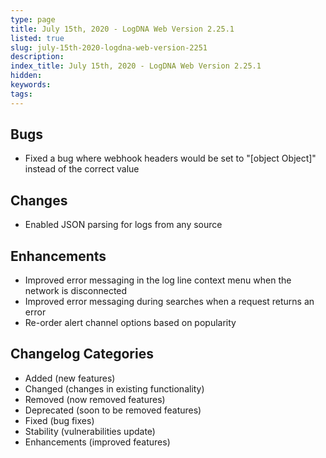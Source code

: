 ```yaml
---
type: page
title: July 15th, 2020 - LogDNA Web Version 2.25.1
listed: true
slug: july-15th-2020-logdna-web-version-2251
description: 
index_title: July 15th, 2020 - LogDNA Web Version 2.25.1
hidden: 
keywords: 
tags: 
---
```





## Bugs
* Fixed a bug where webhook headers would be set to "[object Object]" instead of the correct value

## Changes
* Enabled JSON parsing for logs from any source

## Enhancements
* Improved error messaging in the log line context menu when the network is disconnected
* Improved error messaging during searches when a request returns an error
* Re-order alert channel options based on popularity


## Changelog Categories
* Added (new features)
* Changed (changes in existing functionality)
* Removed (now removed features)
* Deprecated (soon to be removed features)
* Fixed (bug fixes)
* Stability (vulnerabilities update)
* Enhancements (improved features)

